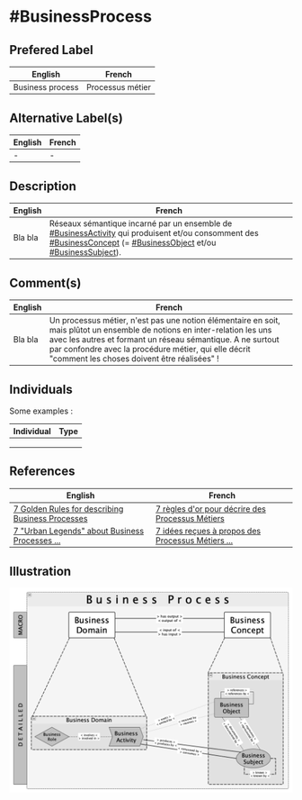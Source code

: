 #BusinessProcess
==

## Prefered Label
<table>
    <thead>
        <tr>
            <th>English</th>
            <th>French</th>
        </tr>
    </thead>
    <tbody>
        <tr>
            <td>Business process</td>
            <td>Processus métier</td>
        </tr>
    </tbody>
</table>

## Alternative Label(s)
<table>
    <thead>
        <tr>
            <th>English</th>
            <th>French</th>
        </tr>
    </thead>
    <tbody>
        <tr>
            <td>-</td>
            <td>-</td>
        </tr>
    </tbody>
</table>

## Description
<table>
    <thead>
        <tr>
            <th>English</th>
            <th>French</th>
        </tr>
    </thead>
    <tbody>
        <tr>
            <td>Bla bla</td>
            <td>Réseaux sémantique incarné par un ensemble de <a href="https://github.com/iPlumb3r/pEAr4pEEr/blob/master/1_Semantic/Conceptionary/%23BusinessActivity.md">#BusinessActivity</a> qui produisent et/ou consomment des <a href="https://github.com/iPlumb3r/pEAr4pEEr/blob/master/1_Semantic/Conceptionary/%23BusinessConcept.md">#BusinessConcept</a> (= <a href="https://github.com/iPlumb3r/pEAr4pEEr/blob/master/1_Semantic/Conceptionary/%23BusinessObject.md">#BusinessObject</a> et/ou <a href="https://github.com/iPlumb3r/pEAr4pEEr/blob/master/1_Semantic/Conceptionary/%23BusinessSubject.md">#BusinessSubject</a>).</td>
        </tr>
    </tbody>
</table>

## Comment(s)
<table>
    <thead>
        <tr>
            <th>English</th>
            <th>French</th>
        </tr>
    </thead>
    <tbody>
        <tr>
            <td>Bla bla</td>
            <td>Un processus métier, n'est pas une notion élémentaire en soit, mais plûtot un ensemble de notions en inter-relation les uns avec les autres et formant un réseau sémantique. A ne surtout par confondre avec la procédure métier, qui elle décrit "comment les choses doivent être réalisées" !</td>
        </tr>
    </tbody>
</table>

## Individuals

Some examples : 
<table>
    <thead>
        <tr>
            <th>Individual</th>
            <th>Type</th>
        </tr>
    </thead>
    <tbody>
        <tr>
            <td></td>
            <td></td>
        </tr>
        <tr>
            <td></td>
            <td></td>
        </tr>
        <tr>
            <td></td>
            <td></td>
        </tr>
    </tbody>
</table>

## References

<table>
    <thead>
        <tr>
            <th>English</th>
            <th>French</th>
        </tr>
    </thead>
    <tbody>
        <tr>
            <td><a href="https://www.linkedin.com/pulse/7-golden-rules-describing-business-processes-bernard-chabot/">7 Golden Rules for describing Business Processes</a></td>
            <td><a href="https://www.linkedin.com/pulse/7-r%C3%A8gles-dor-pour-d%C3%A9crire-des-processus-m%C3%A9tiers-bernard-chabot/">7 règles d'or pour décrire des Processus Métiers</a></td>
        </tr>
        <tr>
            <td><a href="https://www.linkedin.com/pulse/7-urban-legends-business-processes-bernard-chabot/">7 "Urban Legends" about Business Processes ...</a></td>
            <td><a href="https://www.linkedin.com/pulse/7-id%C3%A9es-re%C3%A7ues-%C3%A0-propos-des-processus-m%C3%A9tiers-bernard-chabot/">7 idées reçues à propos des Processus Métiers ...</a></td>
        </tr>
    </tbody>
</table>


## Illustration

![BusinessProcess](https://github.com/iPlumb3r/pEAr4pEEr/blob/master/images/BusinessProcess_2020-05-05.png)
